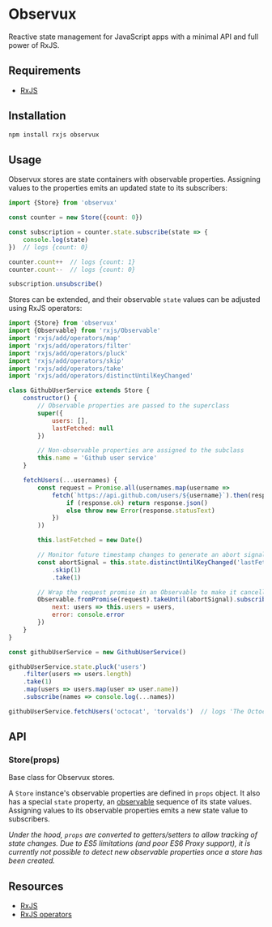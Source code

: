 # Observux

Reactive state management for JavaScript apps with a minimal API and full power of RxJS.

## Requirements

- [RxJS](https://github.com/ReactiveX/rxjs)

## Installation

```bash
npm install rxjs observux
```

## Usage

Observux stores are state containers with observable properties. Assigning values to the properties emits an updated state to its subscribers:

```javascript
import {Store} from 'observux'

const counter = new Store({count: 0})

const subscription = counter.state.subscribe(state => {
    console.log(state)
})  // logs {count: 0}

counter.count++  // logs {count: 1}
counter.count--  // logs {count: 0}

subscription.unsubscribe()
```

Stores can be extended, and their observable `state` values can be adjusted using RxJS operators:

```javascript
import {Store} from 'observux'
import {Observable} from 'rxjs/Observable'
import 'rxjs/add/operators/map'
import 'rxjs/add/operators/filter'
import 'rxjs/add/operators/pluck'
import 'rxjs/add/operators/skip'
import 'rxjs/add/operators/take'
import 'rxjs/add/operators/distinctUntilKeyChanged'

class GithubUserService extends Store {
    constructor() {
        // Observable properties are passed to the superclass
        super({
            users: [],
            lastFetched: null
        })

        // Non-observable properties are assigned to the subclass
        this.name = 'Github user service'
    }

    fetchUsers(...usernames) {
        const request = Promise.all(usernames.map(username =>
            fetch(`https://api.github.com/users/${username}`).then(response => {
                if (response.ok) return response.json()
                else throw new Error(response.statusText)
            })
        ))

        this.lastFetched = new Date()

        // Monitor future timestamp changes to generate an abort signal
        const abortSignal = this.state.distinctUntilKeyChanged('lastFetched')
            .skip(1)
            .take(1)

        // Wrap the request promise in an Observable to make it cancellable
        Observable.fromPromise(request).takeUntil(abortSignal).subscribe({
            next: users => this.users = users,
            error: console.error
        })
    }
}

const githubUserService = new GithubUserService()

githubUserService.state.pluck('users')
    .filter(users => users.length)
    .take(1)
    .map(users => users.map(user => user.name))
    .subscribe(names => console.log(...names))

githubUserService.fetchUsers('octocat', 'torvalds')  // logs 'The Octocat', 'Linus Torvalds'
```

## API

### Store(props)

Base class for Observux stores.

A `Store` instance's observable properties are defined in `props` object. It also has a special `state` property, an [observable](http://reactivex.io/rxjs/manual/overview.html#observable) sequence of its state values. Assigning values to its observable properties emits a new state value to subscribers.

*Under the hood, `props` are converted to getters/setters to allow tracking of state changes. Due to ES5 limitations (and poor ES6 Proxy support), it is currently not possible to detect new observable properties once a store has been created.*


## Resources

- [RxJS](http://reactivex.io/rxjs/manual/overview.html)
- [RxJS operators](https://www.learnrxjs.io/#operators)
